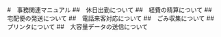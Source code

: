 #　事務関連マニュアル
##　休日出勤について
##　経費の精算について
##　宅配便の発送について
##　電話来客対応について
##　ごみ収集について
##　プリンタについて
##　大容量データの送信について